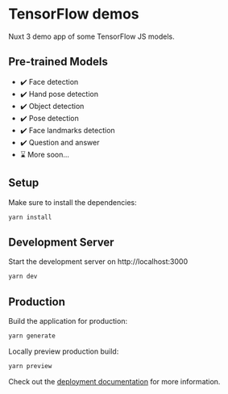 # TensorFlow demos

Nuxt 3 demo app of some TensorFlow JS models.

## Pre-trained Models

- ✔️ Face detection
- ✔️ Hand pose detection
- ✔️ Object detection
- ✔️ Pose detection
- ✔️ Face landmarks detection
- ✔️ Question and answer
- ⌛ More soon...

## Setup

Make sure to install the dependencies:

```bash
yarn install
```

## Development Server

Start the development server on http://localhost:3000

```bash
yarn dev
```

## Production

Build the application for production:

```bash
yarn generate
```

Locally preview production build:

```bash
yarn preview
```

Check out the [deployment documentation](https://nuxt.com/docs/getting-started/deployment) for more information.
